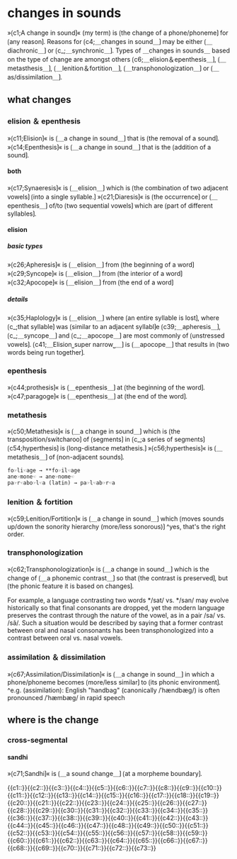 # changes in sounds

»⟮c1;A change in sound⟯« (my term) is ⟮the change of a phone/phoneme⟯ for ⟮any reason⟯.
Reasons for ⟮c4;＿changes in sound＿⟯ may be either ⟮＿diachronic＿⟯ or ⟮c_;＿synchronic＿⟯.
Types of ＿changes in sounds＿ based on the type of change are amongst others ⟮c6;＿elision＆epenthesis＿⟯, ⟮＿metasthesis＿⟯, ⟮＿lenition＆fortition＿⟯, ⟮＿transphonologization＿⟯ or ⟮＿as/dissimilation＿⟯.

## what changes

### elision ＆ epenthesis

»⟮c11;Elision⟯« is ⟮＿a change in sound＿⟯ that is ⟮the removal of a sound⟯.
»⟮c14;Epenthesis⟯« is ⟮＿a change in sound＿⟯ that is the ⟮addition of a sound⟯.

#### both

»⟮c17;Synaeresis⟯« is ⟮＿elision＿⟯ which is ⟮the combination of two adjacent vowels⟯ ⟮into a single syllable.⟯
»⟮c21;Diaresis⟯« is ⟮the occurrence⟯ or ⟮＿epenthesis＿⟯ of/to ⟮two sequential vowels⟯ which are ⟮part of different syllables⟯.

#### elision

##### basic types

»⟮c26;Apheresis⟯« is ⟮＿elision＿⟯ from ⟮the beginning of a word⟯
»⟮c29;Syncope⟯« is ⟮＿elision＿⟯ from ⟮the interior of a word⟯
»⟮c32;Apocope⟯« is ⟮＿elision＿⟯ from ⟮the end of a word⟯

##### details

»⟮c35;Haplology⟯« is ⟮＿elision＿⟯ where ⟮an entire syllable is lost⟯, where ⟮c_;that syllable⟯ was ⟮similar to an adjacent syllabl⟯e
⟮c39;＿apheresis＿⟯, ⟮c_;＿syncope＿⟯ and ⟮c_;＿apocope＿⟯ are most commonly of ⟮unstressed vowels⟯.
⟮c41;＿Elision⎵super narrow⎵＿⟯ is ⟮＿apocope＿⟯ that results in ⟮two words being run together⟯.

### epenthesis

»⟮c44;prothesis⟯« is ⟮＿epenthesis＿⟯ at ⟮the beginning of the word⟯.
»⟮c47;paragoge⟯« is ⟮＿epenthesis＿⟯ at ⟮the end of the word⟯.

### metathesis

»⟮c50;Metathesis⟯« is ⟮＿a change in sound＿⟯ which is ⟮the transposition/switcharoo⟯ of ⟮segments⟯ in ⟮c_;a series of segments⟯
⟮c54;hyperthesis⟯ is ⟮long-distance metathesis.⟯
»⟮c56;hyperthesis⟯« is ⟮＿metathesis＿⟯ of ⟮non-adjacent sounds⟯.

```
fo☞li☜age → **fo☞il☜age
ane☞mone☜ → ane☞nome☜
pa☞r☜abo☞l☜a (latin) → pa☞l☜ab☞r☜a
```

### lenition ＆ fortition

»⟮c59;Lenition/Fortition⟯« is ⟮＿a change in sound＿⟯ which ⟮moves sounds up/down the sonority hierarchy (more/less sonorous)⟯
^yes, that's the right order.

### transphonologization

»⟮c62;Transphonologization⟯«  is ⟮＿a change in sound＿⟯ which is the change of ⟮＿a phonemic contrast＿⟯ so that ⟮the contrast is preserved⟯, but ⟮the phonic feature it is based on changes⟯.

For example, a language contrasting two words */sat/ vs. */san/ may evolve historically so that final consonants are dropped, yet the modern language preserves the contrast through the nature of the vowel, as in a pair /sa/ vs. /sã/. Such a situation would be described by saying that a former contrast between oral and nasal consonants has been transphonologized into a contrast between oral vs. nasal vowels. 

### assimilation ＆ dissimilation

»⟮c67;Assimilation/Dissimilation⟯« is ⟮＿a change in sound＿⟯ in which a phone/phoneme becomes ⟮more/less similar⟯ to ⟮its phonic environment⟯. 
^e.g. (assimilation): English "handbag" (canonically /ˈhændbæɡ/) is often pronounced /ˈhæmbæɡ/ in rapid speech 

## where is the change

### cross-segmental

#### sandhi

»⟮c71;Sandhi⟯« is ⟮＿a sound change＿⟯ ⟮at a morpheme boundary⟯.

<span class='cloze-dump'>{{c1::}}{{c2::}}{{c3::}}{{c4::}}{{c5::}}{{c6::}}{{c7::}}{{c8::}}{{c9::}}{{c10::}}{{c11::}}{{c12::}}{{c13::}}{{c14::}}{{c15::}}{{c16::}}{{c17::}}{{c18::}}{{c19::}}{{c20::}}{{c21::}}{{c22::}}{{c23::}}{{c24::}}{{c25::}}{{c26::}}{{c27::}}{{c28::}}{{c29::}}{{c30::}}{{c31::}}{{c32::}}{{c33::}}{{c34::}}{{c35::}}{{c36::}}{{c37::}}{{c38::}}{{c39::}}{{c40::}}{{c41::}}{{c42::}}{{c43::}}{{c44::}}{{c45::}}{{c46::}}{{c47::}}{{c48::}}{{c49::}}{{c50::}}{{c51::}}{{c52::}}{{c53::}}{{c54::}}{{c55::}}{{c56::}}{{c57::}}{{c58::}}{{c59::}}{{c60::}}{{c61::}}{{c62::}}{{c63::}}{{c64::}}{{c65::}}{{c66::}}{{c67::}}{{c68::}}{{c69::}}{{c70::}}{{c71::}}{{c72::}}{{c73::}}</span>
